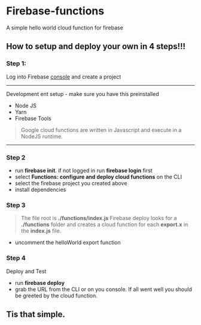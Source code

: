 # Firebase-functions
A simple hello world cloud function for firebase

## How to setup and deploy your own in 4 steps!!!

### Step 1: 
Log into Firebase [console](https://console.firebase.google.com) and create a project

---
Development ent setup - make sure you have this preinstalled
+ Node JS
+ Yarn
+ Firebase Tools

> Google cloud functions are written in Javascript and execute in a NodeJS runtime.

---
### Step 2
- run **firebase init**. if not logged in run **firebase login** first
- select **Functions: configure and deploy cloud functions** on the CLI
- select the firebase project you created above
- install dependencies

### Step 3
> The file root is **./functions/index.js**
> Firebase deploy looks for a **./functions** folder and creates a cloud function for each **export.x** in the **index.js** file.

- uncomment the helloWorld export function

### Step 4 
Deploy and Test
- run **firebase deploy**
- grab the URL from the CLI or on you console. If all went well you should be greeted by the cloud function.

## Tis that simple.
